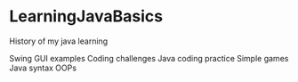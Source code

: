 # LearningJavaBasics
History of my java learning

Swing GUI examples
Coding challenges
Java coding practice
Simple games
Java syntax
OOPs
